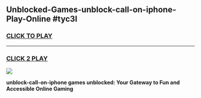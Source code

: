 
## Unblocked-Games-unblock-call-on-iphone-Play-Online #tyc3l
<h3>
<a href="https://news.freeplayer.one?title=unblock-call-on-iphone&ref=3">CLICK TO PLAY</a></h3>
<hr>

<h3>
<a href="https://news.freeplayer.one?title=unblock-call-on-iphone&ref=3">CLICK 2 PLAY</a>
  
</h3>

<a href="https://news.freeplayer.one?title=unblock-call-on-iphone&ref=3"><img src="https://clearcache.store/games.png"></a>


**unblock-call-on-iphone games unblocked: Your Gateway to Fun and Accessible Online Gaming**
